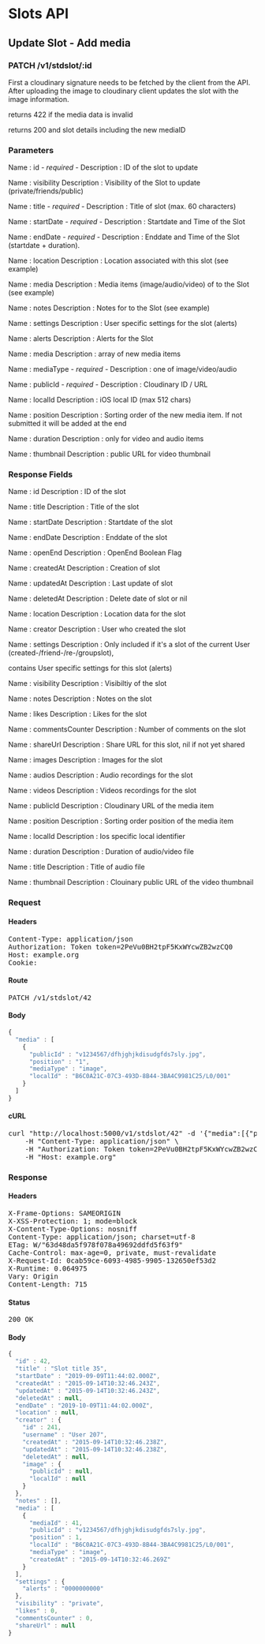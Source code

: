 # Slots API

## Update Slot - Add media

### PATCH /v1/stdslot/:id

First a cloudinary signature needs to be fetched by the client from the API. After uploading the image to cloudinary client updates the slot with the image information.

returns 422 if the media data is invalid

returns 200 and slot details including the new mediaID

### Parameters

Name : id *- required -*
Description : ID of the slot to update

Name : visibility
Description : Visibility of the Slot to update (private/friends/public)

Name : title *- required -*
Description : Title of slot (max. 60 characters)

Name : startDate *- required -*
Description : Startdate and Time of the Slot

Name : endDate *- required -*
Description : Enddate and Time of the Slot (startdate + duration).

Name : location
Description : Location associated with this slot (see example)

Name : media
Description : Media items (image/audio/video) of to the Slot (see example)

Name : notes
Description : Notes for to the Slot (see example)

Name : settings
Description : User specific settings for the slot (alerts)

Name : alerts
Description : Alerts for the Slot

Name : media
Description : array of new media items

Name : mediaType *- required -*
Description : one of image/video/audio

Name : publicId *- required -*
Description : Cloudinary ID / URL

Name : localId
Description : iOS local ID (max 512 chars)

Name : position
Description : Sorting order of the new media item. If not submitted it will be added at the end

Name : duration
Description : only for video and audio items

Name : thumbnail
Description : public URL for video thumbnail


### Response Fields

Name : id
Description : ID of the slot

Name : title
Description : Title of the slot

Name : startDate
Description : Startdate of the slot

Name : endDate
Description : Enddate of the slot

Name : openEnd
Description : OpenEnd Boolean Flag

Name : createdAt
Description : Creation of slot

Name : updatedAt
Description : Last update of slot

Name : deletedAt
Description : Delete date of slot or nil

Name : location
Description : Location data for the slot

Name : creator
Description : User who created the slot

Name : settings
Description : Only included if it&#39;s a slot of the current User (created-/friend-/re-/groupslot),

contains User specific settings for this slot (alerts)

Name : visibility
Description : Visibiltiy of the slot

Name : notes
Description : Notes on the slot

Name : likes
Description : Likes for the slot

Name : commentsCounter
Description : Number of comments on the slot

Name : shareUrl
Description : Share URL for this slot, nil if not yet shared

Name : images
Description : Images for the slot

Name : audios
Description : Audio recordings for the slot

Name : videos
Description : Videos recordings for the slot

Name : publicId
Description : Cloudinary URL of the media item

Name : position
Description : Sorting order position of the media item

Name : localId
Description : Ios specific local identifier

Name : duration
Description : Duration of audio/video file

Name : title
Description : Title of audio file

Name : thumbnail
Description : Clouinary public URL of the video thumbnail

### Request

#### Headers

<pre>Content-Type: application/json
Authorization: Token token=2PeVu0BH2tpF5KxWYcwZB2wzCQ0
Host: example.org
Cookie: </pre>

#### Route

<pre>PATCH /v1/stdslot/42</pre>

#### Body
```javascript
{
  "media" : [
    {
      "publicId" : "v1234567/dfhjghjkdisudgfds7sly.jpg",
      "position" : "1",
      "mediaType" : "image",
      "localId" : "B6C0A21C-07C3-493D-8B44-3BA4C9981C25/L0/001"
    }
  ]
}
```


#### cURL

<pre class="request">curl &quot;http://localhost:5000/v1/stdslot/42&quot; -d &#39;{&quot;media&quot;:[{&quot;publicId&quot;:&quot;v1234567/dfhjghjkdisudgfds7sly.jpg&quot;,&quot;position&quot;:&quot;1&quot;,&quot;mediaType&quot;:&quot;image&quot;,&quot;localId&quot;:&quot;B6C0A21C-07C3-493D-8B44-3BA4C9981C25/L0/001&quot;}]}&#39; -X PATCH \
	-H &quot;Content-Type: application/json&quot; \
	-H &quot;Authorization: Token token=2PeVu0BH2tpF5KxWYcwZB2wzCQ0&quot; \
	-H &quot;Host: example.org&quot;</pre>

### Response

#### Headers

<pre>X-Frame-Options: SAMEORIGIN
X-XSS-Protection: 1; mode=block
X-Content-Type-Options: nosniff
Content-Type: application/json; charset=utf-8
ETag: W/&quot;63d48da5f978f078a49692ddfd5f63f9&quot;
Cache-Control: max-age=0, private, must-revalidate
X-Request-Id: 0cab59ce-6093-4985-9905-132650ef53d2
X-Runtime: 0.064975
Vary: Origin
Content-Length: 715</pre>

#### Status

<pre>200 OK</pre>

#### Body

```javascript
{
  "id" : 42,
  "title" : "Slot title 35",
  "startDate" : "2019-09-09T11:44:02.000Z",
  "createdAt" : "2015-09-14T10:32:46.243Z",
  "updatedAt" : "2015-09-14T10:32:46.243Z",
  "deletedAt" : null,
  "endDate" : "2019-10-09T11:44:02.000Z",
  "location" : null,
  "creator" : {
    "id" : 241,
    "username" : "User 207",
    "createdAt" : "2015-09-14T10:32:46.238Z",
    "updatedAt" : "2015-09-14T10:32:46.238Z",
    "deletedAt" : null,
    "image" : {
      "publicId" : null,
      "localId" : null
    }
  },
  "notes" : [],
  "media" : [
    {
      "mediaId" : 41,
      "publicId" : "v1234567/dfhjghjkdisudgfds7sly.jpg",
      "position" : 1,
      "localId" : "B6C0A21C-07C3-493D-8B44-3BA4C9981C25/L0/001",
      "mediaType" : "image",
      "createdAt" : "2015-09-14T10:32:46.269Z"
    }
  ],
  "settings" : {
    "alerts" : "0000000000"
  },
  "visibility" : "private",
  "likes" : 0,
  "commentsCounter" : 0,
  "shareUrl" : null
}
```
